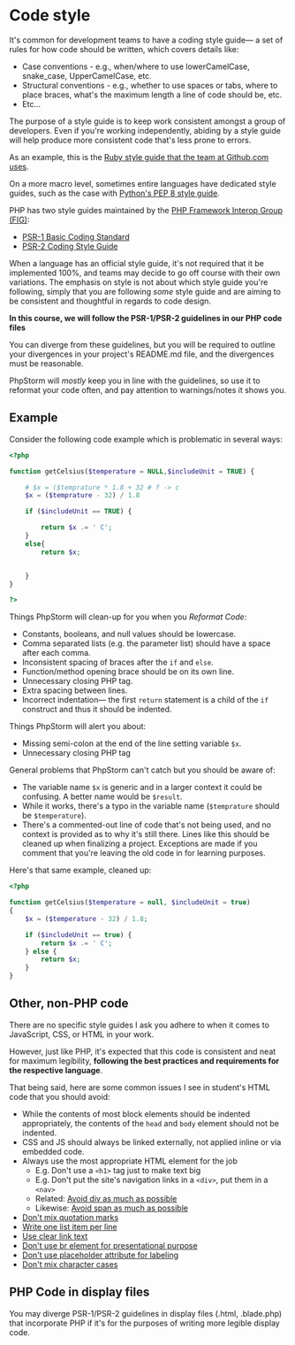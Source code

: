 # Code style
It's common for development teams to have a coding style guide&mdash; a set of rules for how code should be written, which covers details like:

+ Case conventions - e.g., when/where to use lowerCamelCase, snake_case, UpperCamelCase, etc.
+ Structural conventions - e.g., whether to use spaces or tabs, where to place braces, what's the maximum length a line of code should be, etc.
+ Etc...

The purpose of a style guide is to keep work consistent amongst a group of developers. Even if you're working independently, abiding by a style guide will help produce more consistent code that's less prone to errors.

As an example, this is the [Ruby style guide that the team at Github.com uses](https://github.com/github/rubocop-github/blob/master/STYLEGUIDE.md).

On a more macro level, sometimes entire languages have dedicated style guides, such as the case with [Python's PEP 8 style guide](https://www.python.org/dev/peps/pep-0008/).

PHP has two style guides maintained by the [PHP Framework Interop Group (FIG)](http://www.php-fig.org):

+ [PSR-1 Basic Coding Standard](http://www.php-fig.org/psr/psr-1)
+ [PSR-2 Coding Style Guide](http://www.php-fig.org/psr/psr-2/)

When a language has an official style guide, it's not required that it be implemented 100%, and teams may decide to go off course with their own variations. The emphasis on style is not about which style guide you're following, simply that you are following *some* style guide and are aiming to be consistent and thoughtful in regards to code design.

**In this course, we will follow the PSR-1/PSR-2 guidelines in our PHP code files** 

You can diverge from these guidelines, but you will be required to outline your divergences in your project's README.md file, and the divergences must be reasonable.

PhpStorm will *mostly* keep you in line with the guidelines, so use it to reformat your code often, and pay attention to warnings/notes it shows you.


## Example
Consider the following code example which is problematic in several ways:

```php
<?php

function getCelsius($temperature = NULL,$includeUnit = TRUE) {

    # $x = ($temprature * 1.8 + 32 # f -> c
    $x = ($temprature - 32) / 1.8

    if ($includeUnit == TRUE) {

        return $x .= ' C';
    }
    else{
        return $x;


    }
}

?>
```

Things PhpStorm will clean-up for you when you *Reformat Code*:
+ Constants, booleans, and null values should be lowercase.
+ Comma separated lists (e.g. the parameter list) should have a space after each comma.
+ Inconsistent spacing of braces after the `if` and `else`.
+ Function/method opening brace should be on its own line.
+ Unnecessary closing PHP tag.
+ Extra spacing between lines.
+ Incorrect indentation&mdash; the first `return` statement is a child of the `if` construct and thus it should be indented.

Things PhpStorm will alert you about:
+ Missing semi-colon at the end of the line setting variable `$x`.
+ Unnecessary closing PHP tag

General problems that PhpStorm can't catch but you should be aware of:
+ The variable name `$x` is generic and in a larger context it could be confusing. A better name would be `$result`.
+ While it works, there's a typo in the variable name (`$temprature` should be `$temperature`).
+ There's a commented-out line of code that's not being used, and no context is provided as to why it's still there. Lines like this should be cleaned up when finalizing a project. Exceptions are made if you comment that you're leaving the old code in for learning purposes.


Here's that same example, cleaned up:
```php
<?php

function getCelsius($temperature = null, $includeUnit = true)
{
    $x = ($temperature - 32) / 1.8;

    if ($includeUnit == true) {
        return $x .= ' C';
    } else {
        return $x;
    }
}
```


## Other, non-PHP code
There are no specific style guides I ask you adhere to when it comes to JavaScript, CSS, or HTML in your work.

However, just like PHP, it's expected that this code is consistent and neat for maximum legibility, __following the best practices and requirements for the respective language__.

That being said, here are some common issues I see in student's HTML code that you should avoid:

+ While the contents of most block elements should be indented appropriately, the contents of the `head` and `body` element should not be indented.
+ CSS and JS should always be linked externally, not applied inline or via embedded code.
+ Always use the most appropriate HTML element for the job
    + E.g. Don't use a `<h1>` tag just to make text big
    + E.g. Don't put the site's navigation links in a `<div>`, put them in a `<nav>`
    + Related: [Avoid div as much as possible](https://github.com/hail2u/html-best-practices#avoid-div-element-as-much-as-possible)
    + Likewise: [Avoid span as much as possible](https://github.com/hail2u/html-best-practices#avoid-span-element-as-much-as-possible)
+ [Don't mix quotation marks](https://github.com/hail2u/html-best-practices#dont-mix-quotation-marks)
+ [Write one list item per line](https://github.com/hail2u/html-best-practices#write-one-list-item-per-line)
+ [Use clear link text](https://github.com/hail2u/html-best-practices#clear-link-text)
+ [Don't use br element for presentational purpose](https://github.com/hail2u/html-best-practices#dont-use-br-element-only-for-presentational-purpose)
+ [Don't use placeholder attribute for labeling](https://github.com/hail2u/html-best-practices#dont-use-placeholder-attribute-for-labeling)
+ [Don't mix character cases](https://github.com/hail2u/html-best-practices#dont-mix-character-cases)


## PHP Code in display files
You may diverge PSR-1/PSR-2 guidelines in display files (.html, .blade.php) that incorporate PHP if it's for the purposes of writing more legible display code. 

